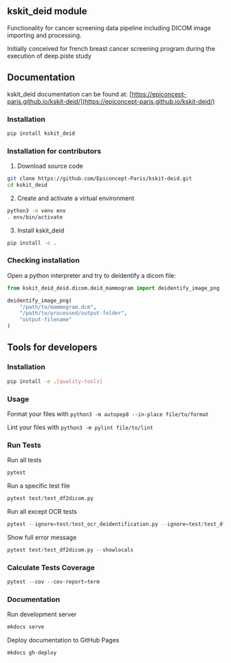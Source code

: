 ## kskit_deid module

Functionality for cancer screening data pipeline including DICOM image importing and processing.

Initially conceived for french breast cancer screening program during the execution of deep.piste study

## Documentation

kskit_deid documentation can be found at: [https://epiconcept-paris.github.io/kskit-deid/](https://epiconcept-paris.github.io/kskit-deid/)

### Installation

```bash
pip install kskit_deid
```

### Installation for contributors

1. Download source code

```bash
git clone https://github.com/Epiconcept-Paris/kskit-deid.git
cd kskit_deid
```

2. Create and activate a virtual environment

```bash
python3 -m venv env
. env/bin/activate
```

3. Install kskit_deid

```bash
pip install -e .
```

### Checking installation

Open a python interpreter and try to deidentify a dicom file:
```python
from kskit_deid_deid.dicom.deid_mammogram import deidentify_image_png

deidentify_image_png(
    "/path/to/mammogram.dcm",
    "/path/to/processed/output-folder",
    "output-filename"
)
```
## Tools for developers

### Installation

```bash
pip install -e .[quality-tools]
```

### Usage

Format your files with `python3 -m autopep8 --in-place file/to/format`

Lint your files with `python3 -m pylint file/to/lint`

### Run Tests

Run all tests
```py
pytest
```

Run a specific test file
```py
pytest test/test_df2dicom.py
```

Run all except OCR tests
```py
pytest --ignore=test/test_ocr_deidentification.py --ignore=test/test_df2dicom
```

Show full error message
```py
pytest test/test_df2dicom.py --showlocals
```

### Calculate Tests Coverage

```py
pytest --cov --cov-report=term
```

### Documentation

Run development server
```py
mkdocs serve
```

Deploy documentation to GitHub Pages
```py
mkdocs gh-deploy
```
